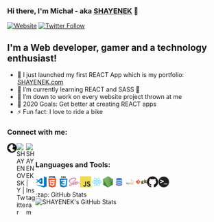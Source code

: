 ### Hi there, I'm Michał - aka [SHAYENEK][website] 👋

[![Website](https://img.shields.io/website?label=shayenek.com&style=for-the-badge&url=https%3A%2F%2Fshayenek.com)](https://shayenek.com)
[![Twitter Follow](https://img.shields.io/twitter/follow/SHAYENOVSKY?color=1DA1F2&logo=twitter&style=for-the-badge)](https://twitter.com/intent/follow?original_referer=https%3A%2F%2Fgithub.com%2FSHAYENOVSKY&screen_name=SHAYENOVSKY)

## I'm a Web developer, gamer and a technology enthusiast!

- 🔭 I just launched my first REACT App which is my portfolio: [SHAYENEK.com][website]
- 🌱 I’m currently learning REACT and SASS 🤣
- 💪 I’m down to work on every website project thrown at me
- 🥅 2020 Goals: Get better at creating REACT apps 
- ⚡ Fun fact: I love to ride a bike


### Connect with me:

[<img align="left" alt="SHAYENEK.com" width="22px" src="https://raw.githubusercontent.com/iconic/open-iconic/master/svg/globe.svg" />][website]
[<img align="left" alt="SHAYENOVSKY | Twitter" width="22px" src="https://cdn.jsdelivr.net/npm/simple-icons@v3/icons/twitter.svg" />][twitter]
[<img align="left" alt="SHAYENEK | Instagram" width="22px" src="https://cdn.jsdelivr.net/npm/simple-icons@v3/icons/instagram.svg" />][instagram]

<br />

### Languages and Tools:

[<img align="left" alt="Visual Studio Code" width="26px" src="https://raw.githubusercontent.com/github/explore/80688e429a7d4ef2fca1e82350fe8e3517d3494d/topics/visual-studio-code/visual-studio-code.png" />][website]
[<img align="left" alt="HTML5" width="26px" src="https://raw.githubusercontent.com/github/explore/80688e429a7d4ef2fca1e82350fe8e3517d3494d/topics/html/html.png" />][website]
[<img align="left" alt="CSS3" width="26px" src="https://raw.githubusercontent.com/github/explore/80688e429a7d4ef2fca1e82350fe8e3517d3494d/topics/css/css.png" />][website]
[<img align="left" alt="Sass" width="26px" src="https://raw.githubusercontent.com/github/explore/80688e429a7d4ef2fca1e82350fe8e3517d3494d/topics/sass/sass.png" />][website]
[<img align="left" alt="JavaScript" width="26px" src="https://raw.githubusercontent.com/github/explore/80688e429a7d4ef2fca1e82350fe8e3517d3494d/topics/javascript/javascript.png" />][website]
[<img align="left" alt="React" width="26px" src="https://raw.githubusercontent.com/github/explore/80688e429a7d4ef2fca1e82350fe8e3517d3494d/topics/react/react.png" />][website]
[<img align="left" alt="Node.js" width="26px" src="https://raw.githubusercontent.com/github/explore/80688e429a7d4ef2fca1e82350fe8e3517d3494d/topics/nodejs/nodejs.png" />][website]
[<img align="left" alt="SQL" width="26px" src="https://raw.githubusercontent.com/github/explore/80688e429a7d4ef2fca1e82350fe8e3517d3494d/topics/sql/sql.png" />][website]
[<img align="left" alt="MySQL" width="26px" src="https://raw.githubusercontent.com/github/explore/80688e429a7d4ef2fca1e82350fe8e3517d3494d/topics/mysql/mysql.png" />][website]
[<img align="left" alt="Git" width="26px" src="https://raw.githubusercontent.com/github/explore/80688e429a7d4ef2fca1e82350fe8e3517d3494d/topics/git/git.png" />][website]
[<img align="left" alt="GitHub" width="26px" src="https://raw.githubusercontent.com/github/explore/78df643247d429f6cc873026c0622819ad797942/topics/github/github.png" />][website]
[<img align="left" alt="Terminal" width="26px" src="https://raw.githubusercontent.com/github/explore/80688e429a7d4ef2fca1e82350fe8e3517d3494d/topics/terminal/terminal.png" />][website]

<br />
<br />



  <summary>:zap: GitHub Stats</summary>

  <img align="left" alt="SHAYENEK's GitHub Stats" src="https://github-readme-stats.vercel.app/api?username=shayenek&show_icons=true&hide_border=true" />



[website]: https://shayenek.com
[twitter]: https://twitter.com/shayenovsky
[instagram]: https://instagram.com/shayenek
